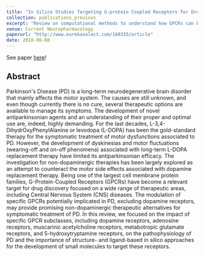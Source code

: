 ```yaml
---
title: "In Silico Studies Targeting G-protein Coupled Receptors for Drug Research Against Parkinson's Disease"
collection: publications_previous
excerpt: "Review on computational methods to understand how GPCRs can be leveraged in drug design for Parkinson's disease."
venue: Current Neuropharmacology
paperurl: "http://www.eurekaselect.com/160335/article"
date: 2018-06-08
---
```


See paper <u><a href="{{page.paperurl}}">here</a></u>!

## Abstract

Parkinson's Disease (PD) is a long-term neurodegenerative brain disorder that mainly affects the motor system. The causes are still unknown, and even though currently there is no cure, several therapeutic options are available to manage its symptoms. The development of novel antiparkinsonian agents and an understanding of their proper and optimal use are, indeed, highly demanding. For the last decades, L-3,4-DihydrOxyPhenylAlanine or levodopa (L-DOPA) has been the gold-standard therapy for the symptomatic treatment of motor dysfunctions associated to PD. However, the development of dyskinesias and motor fluctuations (wearing-off and on-off phenomena) associated with long-term L-DOPA replacement therapy have limited its antiparkinsonian efficacy. The investigation for non-dopaminergic therapies has been largely explored as an attempt to counteract the motor side effects associated with dopamine replacement therapy. Being one of the largest cell membrane protein families, G-Protein-Coupled Receptors (GPCRs) have become a relevant target for drug discovery focused on a wide range of therapeutic areas, including Central Nervous System (CNS) diseases. The modulation of specific GPCRs potentially implicated in PD, excluding dopamine receptors, may provide promising non-dopaminergic therapeutic alternatives for symptomatic treatment of PD. In this review, we focused on the impact of specific GPCR subclasses, including dopamine receptors, adenosine receptors, muscarinic acetylcholine receptors, metabotropic glutamate receptors, and 5-hydroxytryptamine receptors, on the pathophysiology of PD and the importance of structure- and ligand-based in silico approaches for the development of small molecules to target these receptors.
